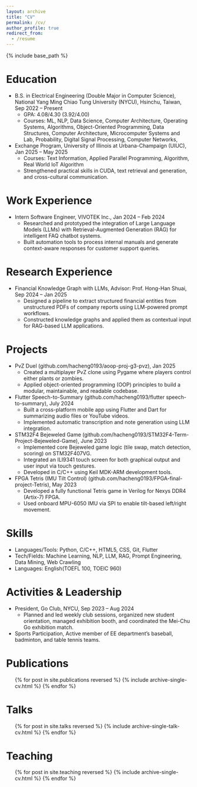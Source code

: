 ```yaml
---
layout: archive
title: "CV"
permalink: /cv/
author_profile: true
redirect_from:
  - /resume
---
```


{% include base_path %}

Education
======
* B.S. in Electrical Engineering (Double Major in Computer Science), National Yang Ming Chiao Tung University (NYCU), Hsinchu, Taiwan, Sep 2022 – Present
  * GPA: 4.08/4.30 (3.92/4.00)
  * Courses: ML, NLP, Data Science, Computer Architecture, Operating Systems, Algorithms, Object-Oriented Programming, Data Structures, Computer Architecture, Microcomputer Systems and Lab, Probability, Digital Signal Processing, Computer Networks,
* Exchange Program, University of Illinois at Urbana-Champaign (UIUC), Jan 2025 – May 2025
  * Courses: Text Information, Applied Parallel Programming, Algorithm, Real World IoT Algorithm
  * Strengthened practical skills in CUDA, text retrieval and generation, and cross-cultural communication.

Work Experience
======
* Intern Software Engineer, VIVOTEK Inc., Jan 2024 – Feb 2024
  * Researched and prototyped the integration of Large Language Models (LLMs) with Retrieval-Augmented Generation (RAG) for intelligent FAQ chatbot systems.
  * Built automation tools to process internal manuals and generate context-aware responses for customer support queries.

Research Experience
======
* Financial Knowledge Graph with LLMs, Advisor: Prof. Hong-Han Shuai, Sep 2024 – Jan 2025
  * Designed a pipeline to extract structured financial entities from unstructured PDFs of company reports using LLM-powered prompt workflows.
  * Constructed knowledge graphs and applied them as contextual input for RAG-based LLM applications.

Projects
======
* PvZ Duel (github.com/hacheng0193/aoop-proj-g3-pvz), Jan 2025
  * Created a multiplayer PvZ clone using Pygame where players control either plants or zombies.
  * Applied object-oriented programming (OOP) principles to build a modular, maintainable, and readable codebase.
* Flutter Speech-to-Summary (github.com/hacheng0193/flutter speech-to-summary), July 2024
  * Built a cross-platform mobile app using Flutter and Dart for summarizing audio files or YouTube videos.
  * Implemented automatic transcription and note generation using LLM integration.
* STM32F4 Bejeweled Game (github.com/hacheng0193/STM32F4-Term-Project-Bejeweled-Game), June 2023
  * Implemented core Bejeweled game logic (tile swap, match detection, scoring) on STM32F407VG.
  * Integrated an ILI9341 touch screen for both graphical output and user input via touch gestures.
  * Developed in C/C++ using Keil MDK-ARM development tools.
* FPGA Tetris (IMU Tilt Control) (github.com/hacheng0193/FPGA-final-project-Tetris), May 2023
  * Developed a fully functional Tetris game in Verilog for Nexys DDR4 (Artix-7) FPGA.
  * Used onboard MPU-6050 IMU via SPI to enable tilt-based left/right movement.

Skills
======
* Languages/Tools: Python, C/C++, HTML5, CSS, Git, Flutter
* Tech/Fields: Machine Learning, NLP, LLM, RAG, Prompt Engineering, Data Mining, Web Crawling
* Languages: English(TOEFL 100, TOEIC 960)

Activities & Leadership
======
* President, Go Club, NYCU, Sep 2023 – Aug 2024
  * Planned and led weekly club sessions, organized new student orientation, managed exhibition booth, and coordinated the Mei-Chu Go exhibition match.
* Sports Participation, Active member of EE department’s baseball, badminton, and table tennis teams.

Publications
======
  <ul>{% for post in site.publications reversed %}
    {% include archive-single-cv.html %}
  {% endfor %}</ul>
  
Talks
======
  <ul>{% for post in site.talks reversed %}
    {% include archive-single-talk-cv.html  %}
  {% endfor %}</ul>
  
Teaching
======
  <ul>{% for post in site.teaching reversed %}
    {% include archive-single-cv.html %}
  {% endfor %}</ul>

